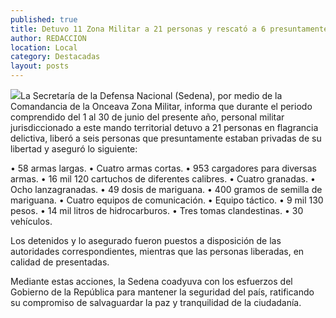 ```yaml
---
published: true
title: Detuvo 11 Zona Militar a 21 personas y rescató a 6 presuntamente privadas de su libertad durante junio
author: REDACCION
location: Local
category: Destacadas
layout: posts
---
```


![](http://i.imgur.com/O14WtEAm.jpg)La Secretaría de la Defensa Nacional (Sedena), por medio de la Comandancia de la Onceava Zona Militar, informa que durante el periodo comprendido del 1 al 30 de junio del presente año, personal militar jurisdiccionado a este mando territorial detuvo a 21 personas en flagrancia delictiva, liberó a seis personas que presuntamente estaban privadas de su libertad y aseguró lo siguiente:

•	58 armas largas.
•	Cuatro armas cortas.
•	953 cargadores para diversas armas.
•	16 mil 120 cartuchos de diferentes calibres.
•	Cuatro granadas.
•	Ocho lanzagranadas.
•	49 dosis de mariguana.
•	400 gramos de semilla de mariguana.
•	Cuatro equipos de comunicación.
•	Equipo táctico.
•	9 mil 130 pesos.
•	14 mil litros de hidrocarburos.
•	Tres tomas clandestinas.
•	30 vehículos.

Los detenidos y lo asegurado fueron puestos a disposición de las autoridades correspondientes, mientras que las personas liberadas, en calidad de presentadas.

Mediante estas acciones, la Sedena coadyuva con los esfuerzos del Gobierno de la República para mantener la seguridad del país, ratificando su compromiso de salvaguardar la paz y tranquilidad de la ciudadanía.
